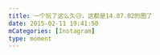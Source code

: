 ```yaml
---
title: 一个玩了这么久😥，这都是14.07.02的图了
date: 2015-02-11 19:41:50
mCategories: [Instagram]
type: moment
---
```


<div id="pics-20150211194150"></div>

<script>
var data = [
    {"link": "2014-07-02_004154.jpg", "type": "photo"}
];
picsRender(data, "pics-20150211194150");
</script>
